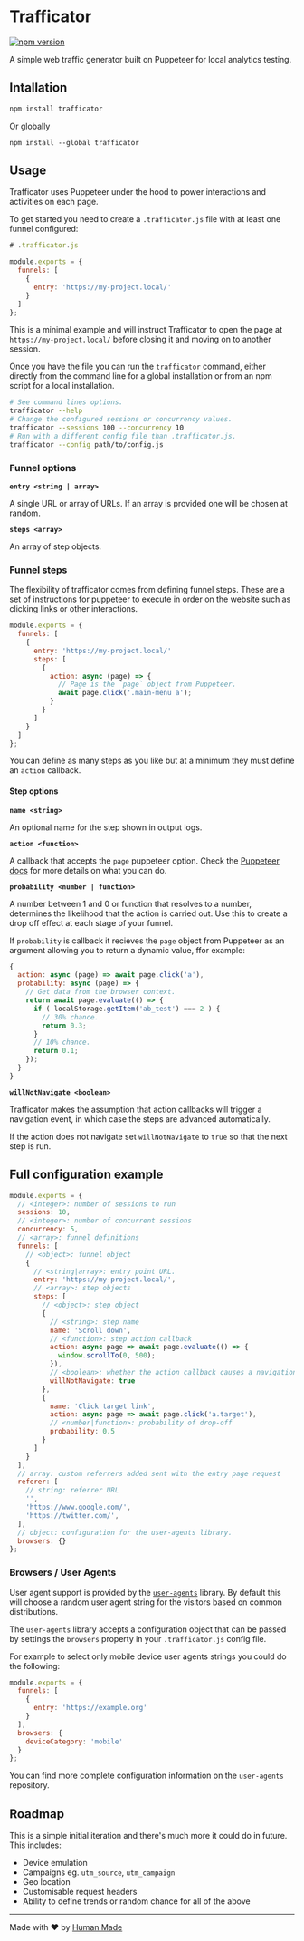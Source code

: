 # Trafficator 

[![npm version](https://badge.fury.io/js/trafficator.svg)](https://www.npmjs.com/package/trafficator)

A simple web traffic generator built on Puppeteer for local analytics testing.

## Intallation

```bash
npm install trafficator
```

Or globally

```
npm install --global trafficator
```

## Usage

Trafficator uses Puppeteer under the hood to power interactions and activities on each page.

To get started you need to create a `.trafficator.js` file with at least one funnel configured:

```js
# .trafficator.js

module.exports = {
  funnels: [
    {
      entry: 'https://my-project.local/'
    }
  ]
};
```

This is a minimal example and will instruct Trafficator to open the page at `https://my-project.local/` before closing it and moving on to another session.

Once you have the file you can run the `trafficator` command, either directly from the command line for a global installation or from an npm script for a local installation.

```bash
# See command lines options.
trafficator --help
# Change the configured sessions or concurrency values.
trafficator --sessions 100 --concurrency 10
# Run with a different config file than .trafficator.js.
trafficator --config path/to/config.js
```

### Funnel options

**`entry <string | array>`**

A single URL or array of URLs. If an array is provided one will be chosen at random.

**`steps <array>`**

An array of step objects.

### Funnel steps

The flexibility of trafficator comes from defining funnel steps. These are a set of instructions for puppeteer to execute in order on the website such as clicking links or other interactions.

```js
module.exports = {
  funnels: [
    {
      entry: 'https://my-project.local/'
      steps: [
        {
          action: async (page) => {
            // Page is the `page` object from Puppeteer.
            await page.click('.main-menu a');
          }
        }
      ]
    }
  ]
};
```

You can define as many steps as you like but at a minimum they must define an `action` callback.

#### Step options

**`name <string>`**

An optional name for the step shown in output logs.

**`action <function>`**

A callback that accepts the `page` puppeteer option. Check the [Puppeteer docs](https://github.com/GoogleChrome/puppeteer) for more details on what you can do.

**`probability <number | function>`**

A number between 1 and 0 or function that resolves to a number, determines the likelihood that the action is carried out. Use this to create a drop off effect at each stage of your funnel.

If `probability` is callback it recieves the `page` object from Puppeteer as an argument allowing you to return a dynamic value, ffor example:

```js
{
  action: async (page) => await page.click('a'),
  probability: async (page) => {
    // Get data from the browser context.
    return await page.evaluate(() => {
      if ( localStorage.getItem('ab_test') === 2 ) {
        // 30% chance.
        return 0.3;
      }
      // 10% chance.
      return 0.1;
    });
  }
}
```

**`willNotNavigate <boolean>`**

Trafficator makes the assumption that action callbacks will trigger a navigation event, in which case the steps are advanced automatically.

If the action does not navigate set `willNotNavigate` to `true` so that the next step is run.

## Full configuration example

```js
module.exports = {
  // <integer>: number of sessions to run
  sessions: 10,
  // <integer>: number of concurrent sessions
  concurrency: 5,
  // <array>: funnel definitions
  funnels: [
    // <object>: funnel object
    {
      // <string|array>: entry point URL.
      entry: 'https://my-project.local/',
      // <array>: step objects
      steps: [
        // <object>: step object
        {
          // <string>: step name
          name: 'Scroll down',
          // <function>: step action callback
          action: async page => await page.evaluate(() => {
            window.scrollTo(0, 500);
          }),
          // <boolean>: whether the action callback causes a navigation event
          willNotNavigate: true
        },
        {
          name: 'Click target link',
          action: async page => await page.click('a.target'),
          // <number|function>: probability of drop-off
          probability: 0.5
        }
      ]
    }
  ],
  // array: custom referrers added sent with the entry page request
  referer: [
    // string: referrer URL
    '',
    'https://www.google.com/',
    'https://twitter.com/',
  ],
  // object: configuration for the user-agents library.
  browsers: {}
};
```

### Browsers / User Agents

User agent support is provided by the [`user-agents`](https://www.npmjs.com/package/user-agents) library. By default this will choose a random user agent string for the visitors based on common distributions.

The `user-agents` library accepts a configuration object that can be passed by settings the `browsers` property in your `.trafficator.js` config file.

For example to select only mobile device user agents strings you could do the following:

```js
module.exports = {
  funnels: [
    {
      entry: 'https://example.org'
    }
  ],
  browsers: {
    deviceCategory: 'mobile'
  }
};
```

You can find more complete configuration information on the `user-agents` repository.

## Roadmap

This is a simple initial iteration and there's much more it could do in future. This includes:

- Device emulation
- Campaigns eg. `utm_source`, `utm_campaign`
- Geo location
- Customisable request headers
- Ability to define trends or random chance for all of the above

------------------

Made with ❤️ by [Human Made](https://humanmade.com/)

